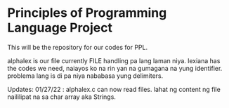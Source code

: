 # Principles of Programming Language Project

This will be the repository for our codes for PPL.

alphalex is our file currently FILE handling pa lang laman niya.
lexiana has the codes we need, naiayos ko na rin yan na gumagana na yung identifier. problema lang is di pa niya nababasa yung delimiters.

Updates:
01/27/22 : alphalex.c can now read files. lahat ng content ng file naililipat na sa char array aka Strings.
